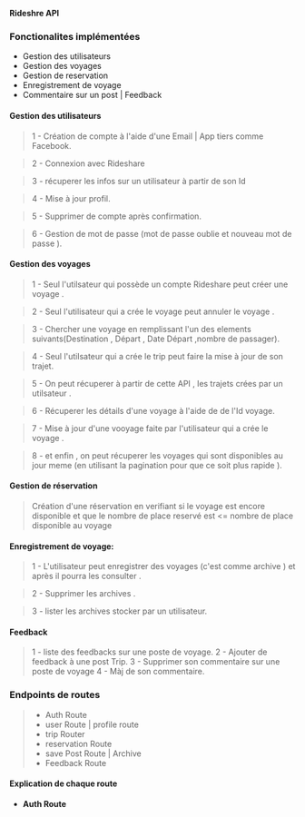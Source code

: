 **Rideshre API**

### Fonctionalites implémentées 
-  Gestion des utilisateurs
-  Gestion des voyages
-  Gestion de reservation 
-  Enregistrement de voyage
- Commentaire sur un post | Feedback

#### Gestion des utilisateurs

> 1 - Création de compte à l'aide d'une Email | App tiers comme Facebook.

> 2 - Connexion avec Rideshare

> 3 - récuperer les infos sur un utilisateur à partir de son Id 

> 4 - Mise à jour profil.

> 5 - Supprimer de compte après confirmation.

> 6 - Gestion de mot de passe (mot de passe oublie  et nouveau mot de passe ).

#### Gestion des voyages 

> 1 - Seul l'utilsateur qui possède  un compte Rideshare peut créer une voyage .

> 2 - Seul l'utilisateur qui a crée le voyage peut annuler le voyage .

> 3 - Chercher une voyage en remplissant l'un des elements suivants(Destination , Départ , Date Départ ,nombre de passager).

> 4 - Seul l'utilsateur qui a crée le trip peut faire la mise 
à jour de son trajet.

> 5 - On  peut récuperer à partir de cette API , les trajets 
crées par un utilsateur .

> 6 - Récuperer les détails d'une voyage à l'aide de 
de l'Id voyage.

> 7 - Mise à jour d'une vooyage faite par l'utilisateur 
qui a crée le voyage .

> 8 - et enfin , on peut récuperer les voyages qui 
sont disponibles au jour meme (en utilisant la 
pagination pour que ce soit plus rapide ).


#### Gestion de réservation

> Création d'une réservation en verifiant 
si le voyage est encore disponible et que 
le nombre de place reservé est <= nombre de place 
disponible au voyage 

#### Enregistrement de voyage:

> 1 - L'utilisateur peut enregistrer des 
voyages (c'est comme archive ) et après 
il pourra les consulter .

> 2 - Supprimer les archives .

> 3 - lister les archives stocker par un utilisateur.


#### Feedback
> 1 - liste des feedbacks sur une poste de voyage.
> 2 - Ajouter de feedback à une post Trip.
> 3 - Supprimer son commentaire sur une poste de voyage
> 4 - Màj  de son commentaire.


### Endpoints de routes
> - Auth Route
> - user Route | profile route
> - trip Router 
> - reservation Route
> - save Post  Route |  Archive
> - Feedback Route

#### Explication de chaque route

- **Auth Route**


 






